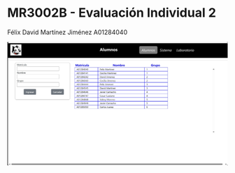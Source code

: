 # MR3002B - Evaluación Individual 2
Félix David Martínez Jiménez
A01284040

![alt text](https://github.com/FelixMartinezA01284040/evaluacion_individual_2/blob/main/img/alumnos.jpg?raw=true)
